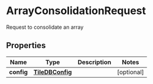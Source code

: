 

# ArrayConsolidationRequest

Request to consolidate an array

## Properties

| Name | Type | Description | Notes |
|------------ | ------------- | ------------- | -------------|
|**config** | [**TileDBConfig**](TileDBConfig.md) |  |  [optional] |



